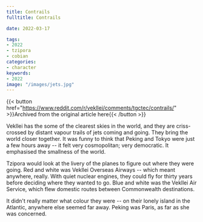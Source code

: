```yaml
---
title: Contrails
fulltitle: Contrails

date: 2022-03-17

tags:
- 2022
- tzipora
- cobian
categories:
- character
keywords:
- 2022
image: "/images/jets.jpg"
---
```


{{< button href="https://www.reddit.com/r/vekllei/comments/tgctec/contrails/" >}}Archived from the original article here{{< /button >}}

Vekllei has the some of the clearest skies in the world, and they are criss-crossed by distant vapour trails of jets coming and going. They bring the world closer together. It was funny to think that Peking and Tokyo were just a few hours away -- it felt very cosmopolitan; very democratic. It emphasised the smallness of the world.

Tzipora would look at the livery of the planes to figure out where they were going. Red and white was Vekllei Overseas Airways -- which meant anywhere, really. With quiet nuclear engines, they could fly for thirty years before deciding where they wanted to go. Blue and white was the Vekllei Air Service, which flew domestic routes between Commonwealth destinations. 

It didn't really matter what colour they were -- on their lonely island in the Atlantic, anywhere else seemed far away. Peking was Paris, as far as she was concerned.

